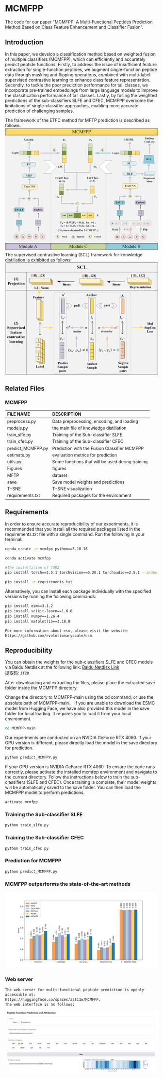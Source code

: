 # MCMFPP  
The code for our paper "MCMFPP: A Multi-Functional Peptides Prediction Method Based on Class Feature Enhancement and Classifier Fusion”.   

## Introduction
In this paper, we develop a classification method based on weighted fusion of multiple classifiers (MCMFPP), which can efficiently and accurately predict peptide functions. Firstly, to address the issue of insufficient feature extraction for single-function peptides, we augment single-function peptide data through masking and flipping operations, combined with multi-label supervised contrastive learning to enhance class feature representation. Secondly, to tackle the poor prediction performance for tail classes, we incorporate pre-trained embeddings from large language models to improve the classification performance of tail classes. Lastly, by fusing the weighted predictions of the sub-classifiers SLFE and CFEC, MCMFPP overcome the limitations of single-classifier approaches, enabling more accurate prediction of challenging samples. 

The framework of the ETFC method for MFTP prediction is described as follows:
![img.png](Figures/mcmfpp_framework.png)
The supervised contrastive learning (SCL)  framework for knowledge distillation is exhibited as follows:
![img.png](Figures/scl_framework.png)

## Related Files
### MCMFPP

| FILE NAME           | DESCRIPTION                                      |
|:--------------------|:-------------------------------------------------|
| preprocess.py       | Data preprocessing, encoding, and loading        |
| models.py           | the main file of knowledge distillation          |
| train_slfe.py       | Training of the Sub-classifier SLFE              |
| train_cfec.py       | Training of the Sub-classifier CFEC              |
| predict_MCMFPP.py   | Prediction with the Fusion Classifier MCMFPP     |
| estimate.py         | evaluation metrics for prediction                |
| utils.py            | Some functions that will be used during training |
| Figures             | figures                                          |
| MFTP                | dataset                                          |
| save                | Save model weights and predictions               |
| T-SNE               | T-SNE visualization                              |
| requirements.txt    | Required packages for the environment            |

## Requirements  
In order to ensure accurate reproducibility of our experiments, it is recommended that you install all the required packages listed in the requirements.txt file with a single command. Run the following in your terminal:
```bash
conda create -n mcmfpp python==3.10.16
```
```bash
conda activate mcmfpp
```
```bash
#The installation of CUDA
pip install torch==2.5.1 torchvision==0.20.1 torchaudio==2.5.1 --index-url https://download.pytorch.org/whl/cu124
```
```bash
pip install -r requirements.txt
```
Alternatively, you can install each package individually with the specified versions by running the following commands:
```bash
pip install esm==3.1.2  
pip install scikit-learn==1.6.0  
pip install numpy==1.26.4  
pip install matplotlib==3.10.0  
```
```
For more information about esm, please visit the website: 
https://github.com/evolutionaryscale/esm.
```
## Reproducibility   
You can obtain the weights for the sub-classifiers SLFE and CFEC models via Baidu Netdisk at the following link:
[Baidu Netdisk Link](https://pan.baidu.com/s/1U34_TNTdesjibhlrEgIFhw?pwd=JTZ0)  
提取码: `JTZ0`

After downloading and extracting the files, please place the extracted save folder inside the MCMFPP directory.

Change the directory to MCMFPP-main using the cd command, or use the absolute path of MCMFPP-main。
If you are unable to download the ESMC model from Hugging Face, we have also provided this model in the save folder for local loading. It requires you to load it from your local environment.
```bash
cd MCMFPP-main
```
Our experiments are conducted on an NVIDIA GeForce RTX 4060. If your GPU version is different, please directly load the model in the save directory for prediction.
```bash
python predict_MCMFPP.py
```
If your GPU version is NVIDIA GeForce RTX 4060. To ensure the code runs correctly, please activate the installed mcmfpp environment and navigate to the current directory. Follow the instructions below to train the sub-classifiers (SLFE and CFEC). Once training is complete, their model weights will be automatically saved to the save folder. You can then load the MCMFPP model to perform predictions.
```bash
activate mcmfpp
```
### Training the Sub-classifier SLFE
```bash
python train_slfe.py
```

### Training the Sub-classifier CFEC
```bash
python train_cfec.py
```

### Prediction for MCMFPP
```bash
python predict_MCMFPP.py
```

### MCMFPP outperforms the state-of-the-art methods  
![img.png](Figures/model_evaluation.jpg)

### Web server
```
The web server for multi-functional peptide prediction is openly accessible at:
https://huggingface.co/spaces/zzt11w/MCMFPP.
The web interface is as follows:
```
![img.png](Figures/web-interface.png)